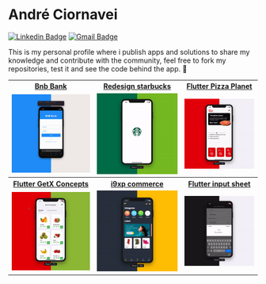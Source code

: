# André Ciornavei

[![Linkedin Badge](https://img.shields.io/badge/-André%20Ciornavei-f2d017?style=flat-square&logo=Linkedin&logoColor=black&link=https://www.linkedin.com/in/andreciornavei/)](https://www.linkedin.com/in/andreciornavei/)
[![Gmail Badge](https://img.shields.io/badge/-andre.ciornavei@gmail.com-f2d017?style=flat-square&logo=Gmail&logoColor=black&link=mailto:andre.ciornavei@gmail.com)](mailto:andre.ciornavei@gmail.com)

This is my personal profile where i publish apps and solutions to share my knowledge and contribute with the community, feel free to fork my repositories, test it and see the code behind the app. 🚀

<table>
  <tr>
    <th><a href="https://github.com/andreciornavei/bnb-bank" target="_blank">Bnb Bank</a></th>
    <th><a href="https://github.com/andreciornavei/redesign-starbucks" target="_blank">Redesign starbucks</a></th>
    <th><a href="https://github.com/andreciornavei/flutter-pizza" target="_blank">Flutter Pizza Planet</a></th>   
  </tr>
  <tr>
    <td>
      <img src="https://github.com/andreciornavei/andreciornavei/blob/master/assets/bnb_bank_github.gif?raw=true"/>
    </td>
    <td>
      <img src="https://github.com/andreciornavei/andreciornavei/blob/master/assets/redesign_starbucks_github.gif?raw=true"/>
    </td>
     <td>
      <img src="https://github.com/andreciornavei/andreciornavei/blob/master/assets/pizza_planet_github.gif?raw=true"/>
    </td>   
  </tr>
   <th><a href="https://github.com/andreciornavei/flutter-getx-concept" target="_blank">Flutter GetX Concepts</a></th>
   <th><a href="https://github.com/andreciornavei/i9xp-commerce" target="_blank">i9xp commerce</a></th>
   <th><a href="https://github.com/andreciornavei/flutter-input-sheet" target="_blank">Flutter input sheet</a></th>
  <tr>
    <td>
      <img src="https://github.com/andreciornavei/andreciornavei/blob/master/assets/flutter_getx_concept_github.gif?raw=true"/>
    </td>
    <td>
      <img src="https://github.com/andreciornavei/andreciornavei/blob/master/assets/i9xp_commerce_github.gif?raw=true"/>
    </td>
    <td>
      <img src="https://github.com/andreciornavei/andreciornavei/blob/master/assets/input_sheet_github.gif?raw=true"/>
    </td>
  </tr>
</table>
